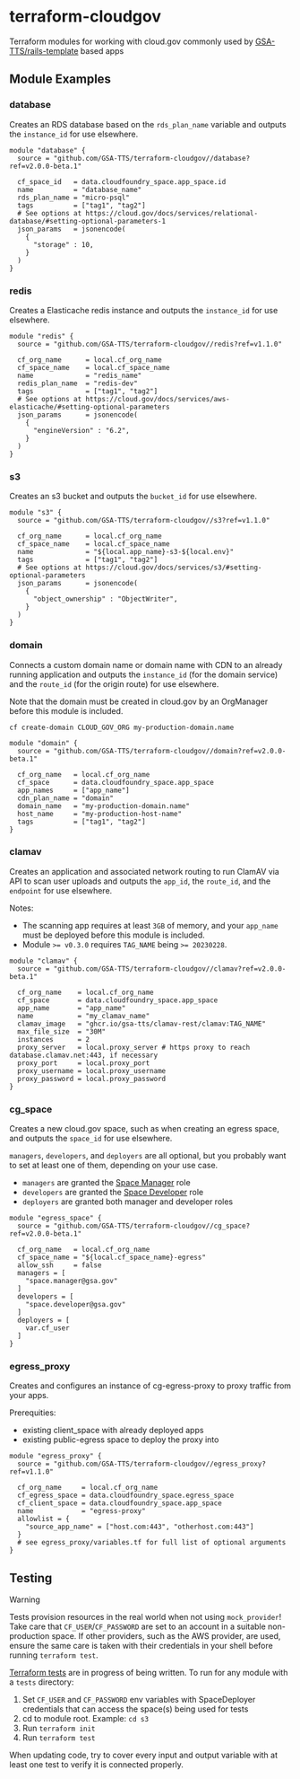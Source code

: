 # terraform-cloudgov

Terraform modules for working with cloud.gov commonly used by [GSA-TTS/rails-template](https://github.com/GSA-TTS/rails-template) based apps

## Module Examples

### database

Creates an RDS database based on the `rds_plan_name` variable and outputs the `instance_id` for use elsewhere.

```
module "database" {
  source = "github.com/GSA-TTS/terraform-cloudgov//database?ref=v2.0.0-beta.1"

  cf_space_id   = data.cloudfoundry_space.app_space.id
  name          = "database_name"
  rds_plan_name = "micro-psql"
  tags          = ["tag1", "tag2"]
  # See options at https://cloud.gov/docs/services/relational-database/#setting-optional-parameters-1
  json_params   = jsonencode(
    {
      "storage" : 10,
    }
  )
}
```

### redis

Creates a Elasticache redis instance and outputs the `instance_id` for use elsewhere.

```
module "redis" {
  source = "github.com/GSA-TTS/terraform-cloudgov//redis?ref=v1.1.0"

  cf_org_name      = local.cf_org_name
  cf_space_name    = local.cf_space_name
  name             = "redis_name"
  redis_plan_name  = "redis-dev"
  tags             = ["tag1", "tag2"]
  # See options at https://cloud.gov/docs/services/aws-elasticache/#setting-optional-parameters
  json_params      = jsonencode(
    {
      "engineVersion" : "6.2",
    }
  )
}
```

### s3

Creates an s3 bucket and outputs the `bucket_id` for use elsewhere.

```
module "s3" {
  source = "github.com/GSA-TTS/terraform-cloudgov//s3?ref=v1.1.0"

  cf_org_name      = local.cf_org_name
  cf_space_name    = local.cf_space_name
  name             = "${local.app_name}-s3-${local.env}"
  tags             = ["tag1", "tag2"]
  # See options at https://cloud.gov/docs/services/s3/#setting-optional-parameters
  json_params      = jsonencode(
    {
      "object_ownership" : "ObjectWriter",
    }
  )
}
```

### domain

Connects a custom domain name or domain name with CDN to an already running application and outputs the `instance_id` (for the domain service) and the `route_id` (for the origin route) for use elsewhere.

Note that the domain must be created in cloud.gov by an OrgManager before this module is included.

`cf create-domain CLOUD_GOV_ORG my-production-domain.name`

```
module "domain" {
  source = "github.com/GSA-TTS/terraform-cloudgov//domain?ref=v2.0.0-beta.1"

  cf_org_name   = local.cf_org_name
  cf_space      = data.cloudfoundry_space.app_space
  app_names     = ["app_name"]
  cdn_plan_name = "domain"
  domain_name   = "my-production-domain.name"
  host_name     = "my-production-host-name"
  tags          = ["tag1", "tag2"]
}
```

### clamav

Creates an application and associated network routing to run ClamAV via API to scan user uploads and outputs the `app_id`, the `route_id`, and the `endpoint` for use elsewhere.

Notes:
* The scanning app requires at least `3GB` of memory, and your `app_name` must be deployed before this module is included.
* Module `>= v0.3.0` requires `TAG_NAME` being `>= 20230228`.

```
module "clamav" {
  source = "github.com/GSA-TTS/terraform-cloudgov//clamav?ref=v2.0.0-beta.1"

  cf_org_name    = local.cf_org_name
  cf_space       = data.cloudfoundry_space.app_space
  app_name       = "app_name"
  name           = "my_clamav_name"
  clamav_image   = "ghcr.io/gsa-tts/clamav-rest/clamav:TAG_NAME"
  max_file_size  = "30M"
  instances      = 2
  proxy_server   = local.proxy_server # https proxy to reach database.clamav.net:443, if necessary
  proxy_port     = local.proxy_port
  proxy_username = local.proxy_username
  proxy_password = local.proxy_password
}
```

### cg_space

Creates a new cloud.gov space, such as when creating an egress space, and outputs the `space_id` for use elsewhere.

`managers`, `developers`, and `deployers` are all optional, but you probably want to set at least one of them, depending on your use case.

* `managers` are granted the [Space Manager](https://docs.cloudfoundry.org/concepts/roles.html#activeroles) role
* `developers` are granted the [Space Developer](https://docs.cloudfoundry.org/concepts/roles.html#activeroles) role
* `deployers` are granted both manager and developer roles

```
module "egress_space" {
  source = "github.com/GSA-TTS/terraform-cloudgov//cg_space?ref=v2.0.0-beta.1"

  cf_org_name   = local.cf_org_name
  cf_space_name = "${local.cf_space_name}-egress"
  allow_ssh     = false
  managers = [
    "space.manager@gsa.gov"
  ]
  developers = [
    "space.developer@gsa.gov"
  ]
  deployers = [
    var.cf_user
  ]
}
```

### egress_proxy

Creates and configures an instance of cg-egress-proxy to proxy traffic from your apps.

Prerequities:

* existing client_space with already deployed apps
* existing public-egress space to deploy the proxy into

```
module "egress_proxy" {
  source = "github.com/GSA-TTS/terraform-cloudgov//egress_proxy?ref=v1.1.0"

  cf_org_name     = local.cf_org_name
  cf_egress_space = data.cloudfoundry_space.egress_space
  cf_client_space = data.cloudfoundry_space.app_space
  name            = "egress-proxy"
  allowlist = {
    "source_app_name" = ["host.com:443", "otherhost.com:443"]
  }
  # see egress_proxy/variables.tf for full list of optional arguments
}
```

## Testing


> [!WARNING]
> Tests provision resources in the real world when not using `mock_provider`! Take care that `CF_USER`/`CF_PASSWORD` are set to an account in a suitable non-production space. If other providers, such as the AWS provider, are used, ensure the same care is taken with their credentials in your shell before running `terraform test`.

[Terraform tests](https://developer.hashicorp.com/terraform/language/tests) are in progress of being written. To run for any module with a `tests` directory:

1. Set `CF_USER` and `CF_PASSWORD` env variables with SpaceDeployer credentials that can access the space(s) being used for tests
1. cd to module root. Example: `cd s3`
1. Run `terraform init`
1. Run `terraform test`

When updating code, try to cover every input and output variable with at least one test to verify it is connected properly.
